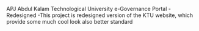 APJ Abdul Kalam Technological University e-Governance Portal - Redesigned
-This project is redesigned version of the KTU website, which provide some much cool look also better standard
